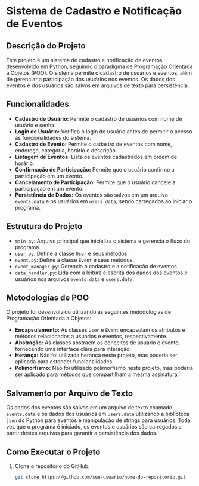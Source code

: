 # Sistema de Cadastro e Notificação de Eventos

## Descrição do Projeto

Este projeto é um sistema de cadastro e notificação de eventos desenvolvido em Python, seguindo o paradigma de Programação Orientada a Objetos (POO). O sistema permite o cadastro de usuários e eventos, além de gerenciar a participação dos usuários nos eventos. Os dados dos eventos e dos usuários são salvos em arquivos de texto para persistência.

## Funcionalidades

- **Cadastro de Usuário:** Permite o cadastro de usuários com nome de usuário e senha.
- **Login de Usuário:** Verifica o login do usuário antes de permitir o acesso às funcionalidades do sistema.
- **Cadastro de Evento:** Permite o cadastro de eventos com nome, endereço, categoria, horário e descrição.
- **Listagem de Eventos:** Lista os eventos cadastrados em ordem de horário.
- **Confirmação de Participação:** Permite que o usuário confirme a participação em um evento.
- **Cancelamento de Participação:** Permite que o usuário cancele a participação em um evento.
- **Persistência de Dados:** Os eventos são salvos em um arquivo `events.data` e os usuários em `users.data`, sendo carregados ao iniciar o programa.

## Estrutura do Projeto

- `main.py`: Arquivo principal que inicializa o sistema e gerencia o fluxo do programa.
- `user.py`: Define a classe `User` e seus métodos.
- `event.py`: Define a classe `Event` e seus métodos.
- `event_manager.py`: Gerencia o cadastro e a notificação de eventos.
- `data_handler.py`: Lida com a leitura e escrita dos dados dos eventos e usuários nos arquivos `events.data` e `users.data`.

## Metodologias de POO

O projeto foi desenvolvido utilizando as seguintes metodologias de Programação Orientada a Objetos:

- **Encapsulamento:** As classes `User` e `Event` encapsulam os atributos e métodos relacionados a usuários e eventos, respectivamente.
- **Abstração:** As classes abstraem os conceitos de usuário e evento, fornecendo uma interface clara para interação.
- **Herança:** Não foi utilizada herança neste projeto, mas poderia ser aplicada para estender funcionalidades.
- **Polimorfismo:** Não foi utilizado polimorfismo neste projeto, mas poderia ser aplicado para métodos que compartilham a mesma assinatura.

## Salvamento por Arquivo de Texto

Os dados dos eventos são salvos em um arquivo de texto chamado `events.data` e os dados dos usuários em `users.data` utilizando a biblioteca `json` do Python para eventos e manipulação de strings para usuários. Toda vez que o programa é iniciado, os eventos e usuários são carregados a partir destes arquivos para garantir a persistência dos dados.

## Como Executar o Projeto

1. Clone o repositório do GitHub:
   ```bash
   git clone https://github.com/seu-usuario/nome-do-repositorio.git
